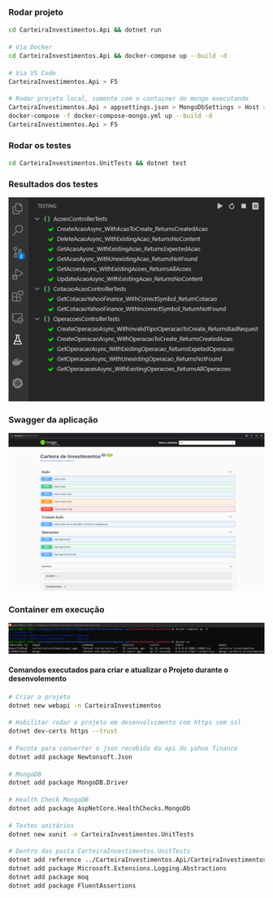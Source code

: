 ### Rodar projeto
```bash
cd CarteiraInvestimentos.Api && dotnet run

# Via Docker
cd CarteiraInvestimentos.Api && docker-compose up --build -d

# Via VS Code
CarteiraInvestimentos.Api > F5

# Rodar projeto local, somente com o container do mongo executando
CarteiraInvestimentos.Api > appsettings.json > MongoDbSettings > Host > "localhost"
docker-compose -f docker-compose-mongo.yml up --build -d
CarteiraInvestimentos.Api > F5
```

### Rodar os testes
```bash
cd CarteiraInvestimentos.UnitTests && dotnet test
```

### Resultados dos testes
![plot](./images/testes.png)

### Swagger da aplicação
![plot](./images/swagger.png)

### Container em execução
![plot](./images/docker.png)

#### Comandos executados para criar e atualizar o Projeto durante o desenvolemento
```bash
# Criar o projeto
dotnet new webapi -n CarteiraInvestimentos

# Habilitar rodar o projeto em desenvolvimento com https sem ssl
dotnet dev-certs https --trust

# Pacote para converter o json recebido da api do yahoo finance
dotnet add package Newtonsoft.Json

# MongoDB
dotnet add package MongoDB.Driver

# Health Check MongoDB
dotnet add package AspNetCore.HealthChecks.MongoDb

# Testes unitários
dotnet new xunit -n CarteiraInvestimentos.UnitTests

# Dentro das pasta CarteiraInvestimentos.UnitTests
dotnet add reference ../CarteiraInvestimentos.Api/CarteiraInvestimentos.Api.csproj
dotnet add package Microsoft.Extensions.Logging.Abstractions
dotnet add package moq
dotnet add package FluentAssertions
```


